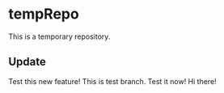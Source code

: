 # tempRepo

This is a temporary repository.

## Update
 Test this new feature!
 This is test branch. Test it now!
Hi there!


